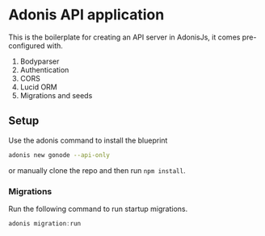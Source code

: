 # Adonis API application

This is the boilerplate for creating an API server in AdonisJs, it comes pre-configured with.

1. Bodyparser
2. Authentication
3. CORS
4. Lucid ORM
5. Migrations and seeds

## Setup

Use the adonis command to install the blueprint

```bash
adonis new gonode --api-only
```

or manually clone the repo and then run `npm install`.


### Migrations

Run the following command to run startup migrations.

```js
adonis migration:run
```
